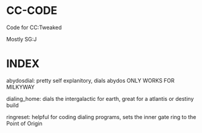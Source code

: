# CC-CODE
Code for CC:Tweaked

Mostly SG:J

# INDEX
abydosdial: pretty self explanitory, dials abydos ONLY WORKS FOR MILKYWAY

dialing_home: dials the intergalactic for earth, great for a atlantis or destiny build

ringreset: helpful for coding dialing programs, sets the inner gate ring to the Point of Origin
